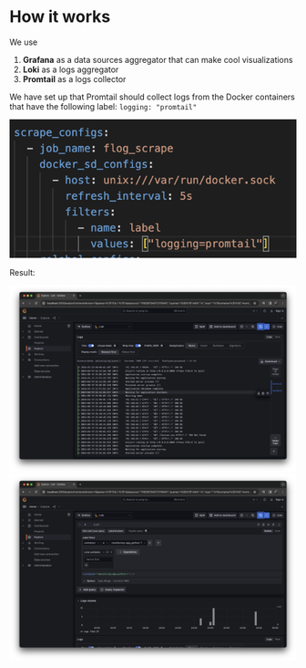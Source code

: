 # How it works

We use

1. **Grafana** as a data sources aggregator that can make cool visualizations
2. **Loki** as a logs aggregator
3. **Promtail** as a logs collector

We have set up that Promtail should collect logs from the Docker containers that have the following label:
`logging: "promtail"`

![Alt text](assets/label-example.png)

Result:

![Alt text](assets/logs-example.png)
![Alt text](assets/set-app-python.png)
